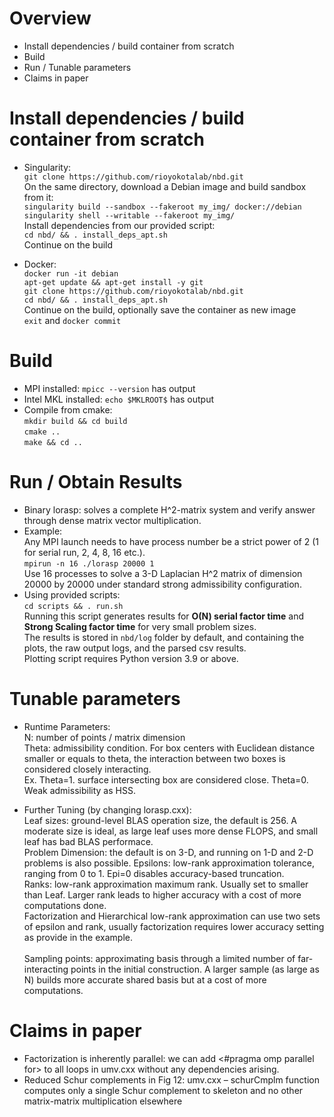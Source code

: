 ﻿

# Overview
* Install dependencies / build container from scratch
* Build
* Run / Tunable parameters
* Claims in paper

# Install dependencies / build container from scratch
* Singularity: \
`git clone https://github.com/rioyokotalab/nbd.git` \
On the same directory, download a Debian image and build sandbox from it: \
`singularity build --sandbox --fakeroot my_img/ docker://debian` \
`singularity shell --writable --fakeroot my_img/` \
Install dependencies from our provided script: \
`cd nbd/ && . install_deps_apt.sh` \
Continue on the build

* Docker: \
`docker run -it debian` \
`apt-get update && apt-get install -y git` \
`git clone https://github.com/rioyokotalab/nbd.git` \
`cd nbd/ && . install_deps_apt.sh` \
Continue on the build, optionally save the container as new image \
`exit` and `docker commit`

# Build
* MPI installed: `mpicc --version` has output
* Intel MKL installed: `echo $MKLROOT$` has output
* Compile from cmake: \
`mkdir build && cd build` \
`cmake ..` \
`make && cd ..`

# Run / Obtain Results
* Binary lorasp: solves a complete H^2-matrix system and verify answer through dense matrix vector multiplication.
* Example: \
Any MPI launch needs to have process number be a strict power of 2 (1 for serial run, 2, 4, 8, 16 etc.). \
`mpirun -n 16 ./lorasp 20000 1` \
Use 16 processes to solve a 3-D Laplacian H^2 matrix of dimension 20000 by 20000 under standard strong admissibility configuration.
* Using provided scripts: \
`cd scripts && . run.sh` \
Running this script generates results for **O(N) serial factor time** and **Strong Scaling factor time** for very small problem sizes. \
The results is stored in `nbd/log` folder by default, and containing the plots, the raw output logs, and the parsed csv results. \
Plotting script requires Python version 3.9 or above.

# Tunable parameters
* Runtime Parameters: \
N: number of points / matrix dimension \
Theta: admissibility condition. For box centers with Euclidean distance smaller or equals to theta, the interaction between two boxes is considered closely interacting. \
Ex. Theta=1. surface intersecting box are considered close. Theta=0. Weak admissibility as HSS.

* Further Tuning (by changing lorasp.cxx): \
Leaf sizes: ground-level BLAS operation size, the default is 256. A moderate size is ideal, as large leaf uses more dense FLOPS, and small leaf has bad BLAS performace. \
Problem Dimension: the default is on 3-D, and running on 1-D and 2-D problems is also possible.
Epsilons: low-rank approximation tolerance, ranging from 0 to 1. Epi=0 disables accuracy-based truncation. \
Ranks: low-rank approximation maximum rank. Usually set to smaller than Leaf. Larger rank leads to higher accuracy with a cost of more computations done. \
Factorization and Hierarchical low-rank approximation can use two sets of epsilon and rank, usually factorization requires lower accuracy setting as provide in the example. \
\
Sampling points: approximating basis through a limited number of far-interacting points in the initial construction. A larger sample (as large as N) builds more accurate shared basis but at a cost of more computations.

# Claims in paper
* Factorization is inherently parallel: we can add <#pragma omp parallel for> to all loops in umv.cxx without any dependencies arising.
* Reduced Schur complements in Fig 12: umv.cxx – schurCmplm function computes only a single Schur complement to skeleton and no other matrix-matrix multiplication elsewhere

